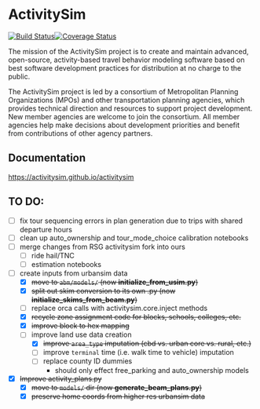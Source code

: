 ActivitySim
===========

[![Build Status](https://travis-ci.org/ActivitySim/activitysim.svg?branch=master)](https://travis-ci.org/ActivitySim/activitysim)[![Coverage Status](https://coveralls.io/repos/github/ActivitySim/activitysim/badge.svg?branch=master)](https://coveralls.io/github/ActivitySim/activitysim?branch=master)

The mission of the ActivitySim project is to create and maintain advanced, open-source, 
activity-based travel behavior modeling software based on best software development 
practices for distribution at no charge to the public.

The ActivitySim project is led by a consortium of Metropolitan Planning Organizations 
(MPOs) and other transportation planning agencies, which provides technical direction 
and resources to support project development. New member agencies are welcome to join 
the consortium. All member agencies help make decisions about development priorities 
and benefit from contributions of other agency partners. 

## Documentation

https://activitysim.github.io/activitysim  


## TO DO:

- [ ] fix tour sequencing errors in plan generation due to trips with shared departure hours
- [ ] clean up auto_ownership and tour_mode_choice calibration notebooks
- [ ] merge changes from RSG activitysim fork into ours
   - [ ] ride hail/TNC
   - [ ] estimation notebooks
- [ ] create inputs from urbansim data
   - [x] ~~move to `abm/models/` (now **initialize_from_usim.py**)~~
   - [x] ~~split out skim conversion to its own .py (now **initialize_skims_from_beam.py**)~~
   - [ ] replace orca calls with activitysim.core.inject methods
   - [x] ~~recycle zone assignment code for blocks, schools, colleges, etc.~~
   - [x] ~~improve block to hex mapping~~
   - [ ] improve land use data creation
      - [x] ~~improve `area_type` imputation (cbd vs. urban core vs. rural, etc.)~~
      - [ ] improve `terminal` time (i.e. walk time to vehicle) imputation
      - [ ] replace county ID dummies
         - should only effect free_parking and auto_ownership models
- [x] ~~Improve activity_plans.py~~
   - [x] ~~move to `models/` dir (now **generate_beam_plans.py**)~~
   - [x] ~~preserve home coords from higher res urbansim data~~
